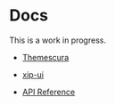 # Docs

This is a work in progress.

- [Themescura](/docs/themescura/)
- [xip-ui](/docs/xip-ui/)

- [API Reference](/docs/api/index)
